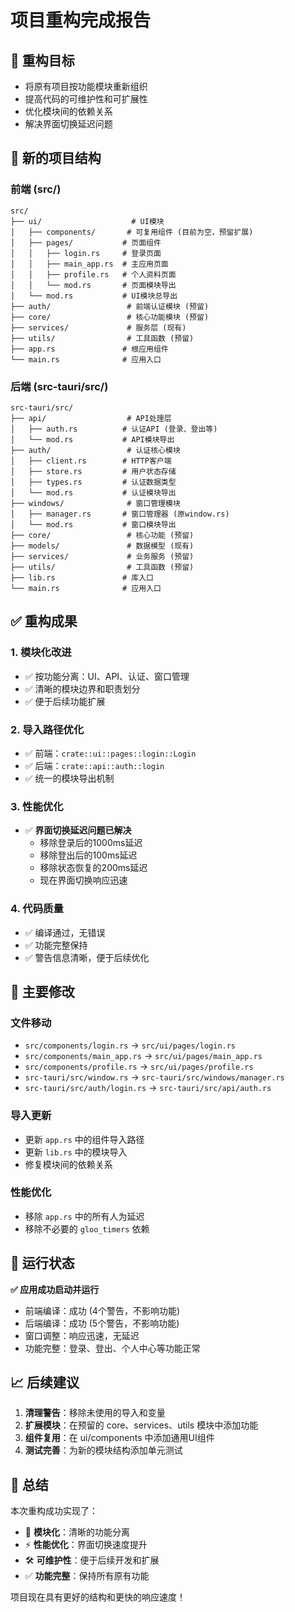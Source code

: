 # 项目重构完成报告

## 🎯 重构目标
- 将原有项目按功能模块重新组织
- 提高代码的可维护性和可扩展性
- 优化模块间的依赖关系
- 解决界面切换延迟问题

## 📁 新的项目结构

### 前端 (src/)
```
src/
├── ui/                    # UI模块
│   ├── components/       # 可复用组件 (目前为空，预留扩展)
│   ├── pages/           # 页面组件
│   │   ├── login.rs     # 登录页面
│   │   ├── main_app.rs  # 主应用页面  
│   │   ├── profile.rs   # 个人资料页面
│   │   └── mod.rs       # 页面模块导出
│   └── mod.rs           # UI模块总导出
├── auth/                 # 前端认证模块 (预留)
├── core/                 # 核心功能模块 (预留)
├── services/             # 服务层 (现有)
├── utils/                # 工具函数 (预留)
├── app.rs               # 根应用组件
└── main.rs              # 应用入口
```

### 后端 (src-tauri/src/)
```
src-tauri/src/
├── api/                  # API处理层
│   ├── auth.rs          # 认证API (登录、登出等)
│   └── mod.rs           # API模块导出
├── auth/                 # 认证核心模块
│   ├── client.rs        # HTTP客户端
│   ├── store.rs         # 用户状态存储
│   ├── types.rs         # 认证数据类型
│   └── mod.rs           # 认证模块导出
├── windows/              # 窗口管理模块
│   ├── manager.rs       # 窗口管理器 (原window.rs)
│   └── mod.rs           # 窗口模块导出
├── core/                 # 核心功能 (预留)
├── models/               # 数据模型 (现有)
├── services/             # 业务服务 (预留)
├── utils/                # 工具函数 (预留)
├── lib.rs               # 库入口
└── main.rs              # 应用入口
```

## ✅ 重构成果

### 1. **模块化改进**
- ✅ 按功能分离：UI、API、认证、窗口管理
- ✅ 清晰的模块边界和职责划分
- ✅ 便于后续功能扩展

### 2. **导入路径优化** 
- ✅ 前端：`crate::ui::pages::login::Login`
- ✅ 后端：`crate::api::auth::login`
- ✅ 统一的模块导出机制

### 3. **性能优化**
- ✅ **界面切换延迟问题已解决**
  - 移除登录后的1000ms延迟
  - 移除登出后的100ms延迟
  - 移除状态恢复的200ms延迟
  - 现在界面切换响应迅速

### 4. **代码质量**
- ✅ 编译通过，无错误
- ✅ 功能完整保持
- ✅ 警告信息清晰，便于后续优化

## 🔧 主要修改

### 文件移动
- `src/components/login.rs` → `src/ui/pages/login.rs`
- `src/components/main_app.rs` → `src/ui/pages/main_app.rs` 
- `src/components/profile.rs` → `src/ui/pages/profile.rs`
- `src-tauri/src/window.rs` → `src-tauri/src/windows/manager.rs`
- `src-tauri/src/auth/login.rs` → `src-tauri/src/api/auth.rs`

### 导入更新
- 更新 `app.rs` 中的组件导入路径
- 更新 `lib.rs` 中的模块导入
- 修复模块间的依赖关系

### 性能优化
- 移除 `app.rs` 中的所有人为延迟
- 移除不必要的 `gloo_timers` 依赖

## 🚀 运行状态

**✅ 应用成功启动并运行**
- 前端编译：成功 (4个警告，不影响功能)
- 后端编译：成功 (5个警告，不影响功能)  
- 窗口调整：响应迅速，无延迟
- 功能完整：登录、登出、个人中心等功能正常

## 📈 后续建议

1. **清理警告**：移除未使用的导入和变量
2. **扩展模块**：在预留的 core、services、utils 模块中添加功能
3. **组件复用**：在 ui/components 中添加通用UI组件
4. **测试完善**：为新的模块结构添加单元测试

## 🎊 总结

本次重构成功实现了：
- 📁 **模块化**：清晰的功能分离
- ⚡ **性能优化**：界面切换速度提升
- 🛠️ **可维护性**：便于后续开发和扩展
- ✅ **功能完整**：保持所有原有功能

项目现在具有更好的结构和更快的响应速度！
